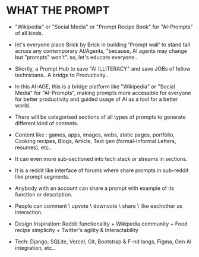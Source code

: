 # WHAT THE PROMPT 

- "Wikipedia" or "Social Media" or "Prompt Recipe Book" for "AI-Prompts" of all kinds.
- let's everyone place Brick by Brick in building 'Prompt wall' to stand tall across any contemporary AI/Agents, "because, AI agents may change but "prompts" won't". so, let's educate everyone..

- Shortly, a Prompt Hub to save "AI ILLITERACY" and save JOBs of fellow technicians.. A bridge to Productivity..
- In this AI-AGE, this is a bridge platform like "Wikipedia" or "Social Media" for "AI-Prompts", making prompts more accessible for everyone for better productivity and guided usage of AI as a tool for a better world.

- There will be categorised sections of all types of prompts to generate different kind of contents.

- Content like :
games,
apps,
images,
webs,
static pages,
portfolio,
Cooking recipes,
Blogs,
Article,
Text gen (formal-informal
Letters,
resumes), etc..

- It can even more sub-sectioned into tech stack or streams in sections.

- It is a reddit like interface of forums where share prompts in sub-reddit like prompt segments.

- Anybody with an account can share a prompt with example of its function or description.

- People can comment \ upvote \ downvote \ share \ like eachother as interaction.

- Design Inspiration:
Reddit functionality + Wikipedia community + Food recipe simplicity + Twitter's agility & Interactability

- Tech: Django, SQLite, Vercel, Git, Bootstrap & F-nd langs, Figma, Gen AI integration, etc..
